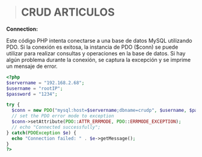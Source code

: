 > # CRUD ARTICULOS 
>
**Connection:**

Este código PHP intenta conectarse a una base de datos MySQL utilizando PDO. Si la conexión es exitosa, la instancia de PDO ($conn) se puede utilizar para realizar consultas y operaciones en la base de datos. Si hay algún problema durante la conexión, se captura la excepción y se imprime un mensaje de error.
```php
<?php
$servername = "192.168.2.68";
$username = "rootIP";
$password = "1234";

try {
  $conn = new PDO("mysql:host=$servername;dbname=crudp", $username, $password);
  // set the PDO error mode to exception
  $conn->setAttribute(PDO::ATTR_ERRMODE, PDO::ERRMODE_EXCEPTION);
  // echo "Connected successfully";
} catch(PDOException $e) {
  echo "Connection failed: " . $e->getMessage();
}
?>
```
